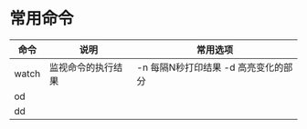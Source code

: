 # 常用命令

| 命令  | 说明               | 常用选项                              |
| ----- | ------------------ | ------------------------------------- |
| watch | 监视命令的执行结果 | -n 每隔N秒打印结果  -d 高亮变化的部分 |
|    od   |                    |                                       |
|    dd   |                    |                                       |


